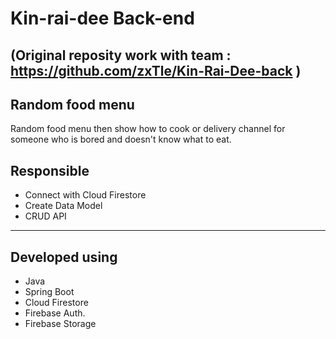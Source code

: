 # Kin-rai-dee Back-end
(Original reposity work with team : https://github.com/zxTle/Kin-Rai-Dee-back )
---

## Random food menu
Random food menu then show how to cook or delivery channel for someone who is bored and doesn't know what to eat.

## Responsible
- Connect with Cloud Firestore
- Create Data Model
- CRUD API

---

## Developed using
- Java
- Spring Boot
- Cloud Firestore
- Firebase Auth.
- Firebase Storage
